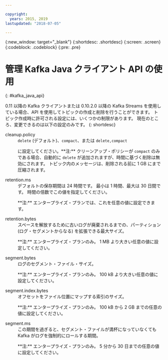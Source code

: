 ```yaml
---

copyright:
  years: 2015, 2019
lastupdated: "2018-07-05"

---
```


{:new_window: target="_blank"}
{:shortdesc: .shortdesc}
{:screen: .screen}
{:codeblock: .codeblock}
{:pre: .pre}

# 管理 Kafka Java クライアント API の使用
{: #kafka_java_api}


<!-- 
17/10/17 - Karen: following info duplicated at messagehub108
 -->

0.11 以降の Kafka クライアントまたは 0.10.2.0 以降の Kafka Streams を使用している場合、API を使用してトピックの作成と削除を行うことができます。 トピック作成時に許可される設定には、いくつかの制限があります。 現在のところ、変更できるのは以下の設定のみです。
{: shortdesc}

<dl>
<dt>cleanup.policy</dt>
<dd><code>delete</code> (デフォルト)、<code>compact</code>、または <code>delete,compact</code>
<p> に設定してください。**注:**
クリーンアップ・ポリシーが <code>compact</code> のみである場合、自動的に <code>delete</code> が追加されますが、時間に基づく削除は無効にされます。 トピック内のメッセージは、削除される前に 1 GB にまで圧縮されます。</p>
</dd>

<dt>retention.ms</dt>
<dd>デフォルトの保存期間は 24 時間です。 最小は 1 時間、最大は 30 日間です。 時間の倍数でこの値を指定してください。

<p>**注:** エンタープライズ・プランでは、これを任意の値に設定できます。</p>
</dd>

<dt>retention.bytes</dt>
<dd>スペースを解放するために古いログが廃棄されるまでの、パーティション (ログ・セグメントからなる) を拡張できる最大サイズ。

<p>**注:**
エンタープライズ・プランのみ。 1 MB より大きい任意の値に設定してください。</p>
</dd>

<dt>segment.bytes</dt>
<dd>ログのセグメント・ファイル・サイズ。

<p>**注:**
エンタープライズ・プランのみ。 100 kB より大きい任意の値に設定してください。</p>
</dd>

<dt>segment.index.bytes</dt>
<dd>オフセットをファイル位置にマップする索引のサイズ。 

<p>**注:**
エンタープライズ・プランのみ。 100 kB から 2 GB までの任意の値に設定してください。</p>
</dd>

<dt>segment.ms</dt>
<dd>この期間を過ぎると、セグメント・ファイルが満杯になっていなくても Kafka がログを強制的にロールする期間。 

<p>**注:**
エンタープライズ・プランのみ。 5 分から 30 日までの任意の値に設定してください。</p>
</dd>
</dl>


